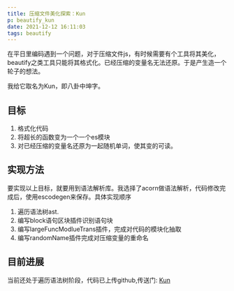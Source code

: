 ```yaml
---
title: 压缩文件美化探索：Kun
p: beautify_kun
date: 2021-12-12 16:11:03
tags: beautify
---
```


在平日里编码遇到一个问题，对于压缩文件js，有时候需要有个工具将其美化，beautify之类工具只能将其格式化。已经压缩的变量名无法还原。于是产生造一个轮子的想法。

我给它取名为Kun，即八卦中坤字。

## 目标
1. 格式化代码
2. 将超长的函数变为一个一个es模块
2. 对已经压缩的变量名还原为一起随机单词，使其变的可读。

## 实现方法
要实现以上目标，就要用到语法解析库。我选择了acorn做语法解析，代码修改完成后，使用escodegen来保存。具体实现顺序

1. 遍历语法树ast.
2. 编写block语句区块插件识别语句块
3. 编写largeFuncModlueTrans插件，完成对代码的模块化抽取
4. 编写randomName插件完成对压缩变量的重命名

## 目前进展
当前还处于遍历语法树阶段，代码已上传github,传送门: [Kun](https://gitee.com/shawumu/Kun)